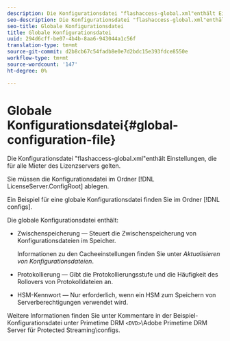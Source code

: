 ```yaml
---
description: Die Konfigurationsdatei "flashaccess-global.xml"enthält Einstellungen, die für alle Mieter des Lizenzservers gelten.
seo-description: Die Konfigurationsdatei "flashaccess-global.xml"enthält Einstellungen, die für alle Mieter des Lizenzservers gelten.
seo-title: Globale Konfigurationsdatei
title: Globale Konfigurationsdatei
uuid: 294d6cff-be07-4b4b-8aa6-943044a1c56f
translation-type: tm+mt
source-git-commit: d2b8cb67c54fadb8e0e7d2bdc15e393fdce8550e
workflow-type: tm+mt
source-wordcount: '147'
ht-degree: 0%

---
```



# Globale Konfigurationsdatei{#global-configuration-file}

Die Konfigurationsdatei &quot;flashaccess-global.xml&quot;enthält Einstellungen, die für alle Mieter des Lizenzservers gelten.

Sie müssen die Konfigurationsdatei im Ordner [!DNL LicenseServer.ConfigRoot] ablegen.

Ein Beispiel für eine globale Konfigurationsdatei finden Sie im Ordner [!DNL configs].

Die globale Konfigurationsdatei enthält:

* Zwischenspeicherung — Steuert die Zwischenspeicherung von Konfigurationsdateien im Speicher.

   Informationen zu den Cacheeinstellungen finden Sie unter *Aktualisieren von Konfigurationsdateien*.
* Protokollierung — Gibt die Protokollierungsstufe und die Häufigkeit des Rollovers von Protokolldateien an.
* HSM-Kennwort — Nur erforderlich, wenn ein HSM zum Speichern von Serverberechtigungen verwendet wird.

Weitere Informationen finden Sie unter Kommentare in der Beispiel-Konfigurationsdatei unter Primetime DRM `<DVD>`\Adobe Primetime DRM Server für Protected Streaming\configs.
